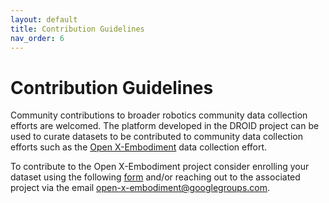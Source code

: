 ```yaml
---
layout: default
title: Contribution Guidelines
nav_order: 6
---
```


# Contribution Guidelines

Community contributions to broader robotics community data collection efforts are welcomed. The platform developed in the DROID project can be used to curate datasets to be contributed to community data collection efforts such as the [Open X-Embodiment](https://robotics-transformer-x.github.io/) data collection effort. 

To contribute to the Open X-Embodiment project consider enrolling your dataset using the following [form](https://docs.google.com/forms/d/e/1FAIpQLSeYinS_Y5Bf1ufTnlROULVquD4gw6xY_wUBssfVYkHNaPp4LQ/viewform) and/or reaching out to the associated project via the email [open-x-embodiment@googlegroups.com](open-x-embodiment@googlegroups.com).
